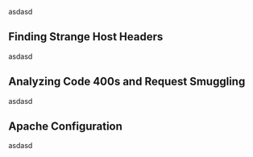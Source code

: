 asdasd

## Finding Strange Host Headers

asdasd

## Analyzing Code 400s and Request Smuggling

asdasd

## Apache Configuration

asdasd
